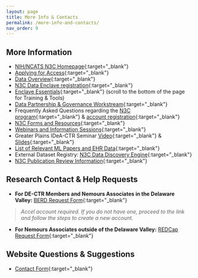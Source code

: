 ```yaml
---
layout: page
title: More Info & Contacts
permalink: /more-info-and-contacts/
nav_order: 9
---
```


## More Information
* [NIH/NCATS N3C Homepage](https://ncats.nih.gov/n3c "NCATS Website"){:target="_blank"}
* [Applying for Access](https://ncats.nih.gov/n3c/about/applying-for-access){:target="_blank"}
* [Data Overview](https://ncats.nih.gov/n3c/about/data-overview){:target="_blank"}
* [N3C Data Enclave registration](https://labs.cd2h.org/registration/){:target="_blank"}
* [Enclave Essentials](https://covid.cd2h.org/N3C_data_enclave){:target="_blank"} (scroll to the bottom of the page for Training & Tools)
* [Data Partnership & Governance Workstream](https://covid.cd2h.org/N3C_governance){:target="_blank"}
* Frequently Asked Questions regarding the [N3C program](https://ncats.nih.gov/n3c/about/program-faq){:target="_blank"} & [account registration](https://covid.cd2h.org/FAQs){:target="_blank"}
* [N3C Forms and Resources](https://ncats.nih.gov/n3c/resources){:target="_blank"}
* [Webinars and Information Sessions](https://covid.cd2h.org/webinars){:target="_blank"}
* Greater Plains IDeA-CTR Seminar [Video](https://echo360.org/media/61abb402-4478-4a16-9eed-0471894c34d2/public){:target="_blank"} & [Slides](https://docs.google.com/presentation/d/1nlE3siDjFiBGr8qigCsAXDG0HVgXj7MgXAe42sYwKpk/edit#slide=id.g82b3b45e56_0_107){:target="_blank"}
* [List of Relevant ML Papers and EHR Data](https://github.com/hurcy/awesome-ehr-deeplearning){:target="_blank"}
* External Dataset Registry: [N3C Data Discovery Engine](https://discovery.biothings.io/dataset?guide=/guide/n3c/dataset){:target="_blank"}
* [N3C Publication Review Information](https://covid.cd2h.org/publication-review "N3C Publication Review"){:target="_blank"}

## Research Contact & Help Requests
* __For DE-CTR Members and Nemours Associates in the Delaware Valley:__ [BERD Request Form](https://dash.de-ctr.org/consult/submit/berd){:target="_blank"}
> *Accel account required. If you do not have one, proceed to the link and follow the steps to create a new account.*

* __For Nemours Associates outside of the Delaware Valley:__ [REDCap Request Form](https://redcap.nemoursresearch.org/redcap/surveys/?s=KREXTXXR73){:target="_blank"}

## Website Questions & Suggestions
* [Contact Form](https://redcap.nemoursresearch.org/redcap/surveys/?s=9H779EJCL7){:target="_blank"}
